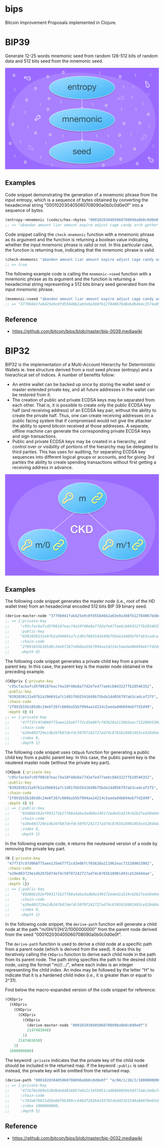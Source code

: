 # bips
Bitcoin Improvement Proposals implemented in Clojure.

BIP39
=====

Generate 12-25 words mnemonic seed from random 128-512 bits of random data
and 512 bits seed from the mnemonic seed.

![](./images/bip39-illustration.png)

Examples
--------

Code snippet demonstrating the generation of a mnemonic phrase from
the input entropy, which is a sequence of bytes obtained by converting
the hexadecimal string "000102030405060708090a0b0c0d0e0f" into a
sequence of bytes.

```clojure
(entropy->mnemonic (codecs/hex->bytes "000102030405060708090a0b0c0d0e0f"))
;; => "abandon amount liar amount expire adjust cage candy arch gather drum buyer"
```

Code snippet calling the `check-mnemonic` function with a mnemonic
phrase as its argument and the function is returning a boolean value
indicating whether the input mnemonic phrase is valid or not. In this
particular case, the function is returning true, indicating that the
mnemonic phrase is valid.

```clojure
(check-mnemonic "abandon amount liar amount expire adjust cage candy arch gather drum buyer")
;; => true
```

The following example code is calling the `mnemonic->seed` function
with a mnemonic phrase as its argument and the function is returning a
hexadecimal string representing a 512 bits binary seed generated from
the input mnemonic phrase.

```clojure
(mnemonic->seed "abandon amount liar amount expire adjust cage candy arch gather drum buyer")
;; => "3779b041fab425e9c0fd55846b2a03e9a388fb12784067bd8ebdb464c2574a05bcc7a8eb54d7b2a2c8420ff60f630722ea5132d28605dbc996c8ca7d7a8311c0"
```

Reference
---------

- https://github.com/bitcoin/bips/blob/master/bip-0039.mediawiki

BIP32
=====

BIP32 is the implementation of a Multi-Account Hierarchy for
Deterministic Wallets ie. tree structure derived from a root seed
phrase (entropy) and a hierachical set of indices.  A number of
benefits follow:

- An entire wallet can be backed up once by storing the wallet seed or
  master extended private key, and all future addresses in the wallet
  can be restored from it.
- The creation of public and private ECDSA keys may be separated from
  each other. That is, it is possible to create only the public ECDSA
  key half (and receiving address) of an ECDSA key pair, without the
  ability to create the private half. Thus, one can create receiving
  addresses on a public facing system that if compromised would not
  give the attacker the ability to spend bitcoin received at those
  addresses. A separate, offline machine can generate the
  corresponding private ECDSA keys and sign transactions.
- Public and private ECDSA keys may be created in a hierarchy, and
  control over or visibility of portions of the hierarchy may be
  delegated to third parties. This has uses for auditing, for
  separating ECDSA key sequences into different logical groups or
  accounts, and for giving 3rd parties the ability to create spending
  transactions without first getting a receiving address in advance.

![](./images/key-derivation.png)
  
Examples
--------

The following code snippet generates the master node (i.e., root of
the HD wallet tree) from an hexadecimal encoded 512 bits BIP 39 binary
seed.

```clojure
(derive-master-node "3779b041fab425e9c0fd55846b2a03e9a388fb12784067bd8ebdb464c2574a05bcc7a8eb54d7b2a2c8420ff60f630722ea5132d28605dbc996c8ca7d7a8311c0")
;; => {:private-key
;;     "c95cfacbafcd5f00187eac74a10f48e8a77d2efe477ae6cb84322ffb28546352",
;;     :public-key
;;     "0392030131e97b2a396691a7c1d91f6b5541649b75bda14d056797ab3cadcaf2f5",
;;     :chain-code
;;     "2f891b55b105d8c24e6f267c666ba55b7994aa14214c5aedad4b694eb7fd2d49",
;;     :depth 0}
```

The following code snippet generates a private child key from a
private parent key. In this case, the parent key is the master node
obtained in the preceding example.

```clojure
(CKDpriv {:private-key
 "c95cfacbafcd5f00187eac74a10f48e8a77d2efe477ae6cb84322ffb28546352",
 :public-key
 "0392030131e97b2a396691a7c1d91f6b5541649b75bda14d056797ab3cadcaf2f5",
 :chain-code
 "2f891b55b105d8c24e6f267c666ba55b7994aa14214c5aedad4b694eb7fd2d49",
 :depth 0} 0)
;; => {:private-key
;;     "47f737c97d068f75aee135e677f2cd3e06fcf03620a211962eac715289653902",
;;     :chain-code
;;     "e20e803729e1db26fb87defdc50f07242727ad74c8765b18901493ce528d44ae",
;;     :index 0,
;;     :depth 1}
```

The following code snippet uses `CKDpub` function for generating a
public child key from a public parent key. In this case, the public
parent key is the neutered master node (without the private key part).

```clojure
(CKDpub {:private-key
 "c95cfacbafcd5f00187eac74a10f48e8a77d2efe477ae6cb84322ffb28546352",
 :public-key
 "0392030131e97b2a396691a7c1d91f6b5541649b75bda14d056797ab3cadcaf2f5",
 :chain-code
 "2f891b55b105d8c24e6f267c666ba55b7994aa14214c5aedad4b694eb7fd2d49",
 :depth 0} 0)
;; => {:public-key
;;     "03d8bb162ef993171627788a4aba3adb0a149172eded1a519c62b27ea58e0e9613",
;;     :chain-code
;;     "e20e803729e1db26fb87defdc50f07242727ad74c8765b18901493ce528d44ae",
;;     :index 0,
;;     :depth 1}
```

In the following example code, `N` returns the neuteured version of a
node by removing the private key part.

```clojure
(N {:private-key
 "47f737c97d068f75aee135e677f2cd3e06fcf03620a211962eac715289653902",
 :chain-code
 "e20e803729e1db26fb87defdc50f07242727ad74c8765b18901493ce528d44ae",
 :index 0,
 :depth 1})
;; => {:public-key
;;     "03d8bb162ef993171627788a4aba3adb0a149172eded1a519c62b27ea58e0e9613",
;;     :chain-code
;;     "e20e803729e1db26fb87defdc50f07242727ad74c8765b18901493ce528d44ae",
;;     :index 0,
;;     :depth 1}
```

In the following code snippet, the `derive-path` function will
generate a child node at the path "m/0H/1/2H/2/1000000000" from the
parent node derived from the seed "000102030405060708090a0b0c0d0e0f".

The `derive-path` function is used to derive a child node at a
specific path from a parent node (which is derived from the seed). It
does this by iteratively calling the `CKDpriv` function to derive each
child node in the path from its parent node.  The path string
specifies the path to the desired child node, using the format
"m/<index1>/<index2>/.../<indexN>", where each index is an integer
representing the child index. An index may be followed by the letter
"H" to indicate that it is a hardened child index (i.e., it is greater
than or equal to 2^31).

Find below the macro-expanded version of the code snippet for
reference:

```clojure
(CKDpriv
  (CKDpriv
    (CKDpriv
      (CKDpriv
        (CKDpriv
          (derive-master-node "000102030405060708090a0b0c0d0e0f")
          2147483648)
        1)
      2147483650)
    2)
  1000000000)
```

The keyword `:private` indicates that the private key of the child
node should be included in the returned map. If the keyword `:public`
is used instead, the private key will be omitted from the returned
map.


```clojure
(derive-path "000102030405060708090a0b0c0d0e0f" "m/0H/1/2H/2/1000000000" :private)
;; => {:private-key
;;     "471b76e389e528d6de6d816857e012c5455051cad6660850e58372a6c3e6e7c8",
;;     :chain-code
;;     "c783e67b921d2beb8f6b389cc646d7263b4145701dadd2161548a8b078e65e9e",
;;     :index 1000000000,
;;     :depth 5}
```

Reference
---------

- https://github.com/bitcoin/bips/blob/master/bip-0032.mediawiki
